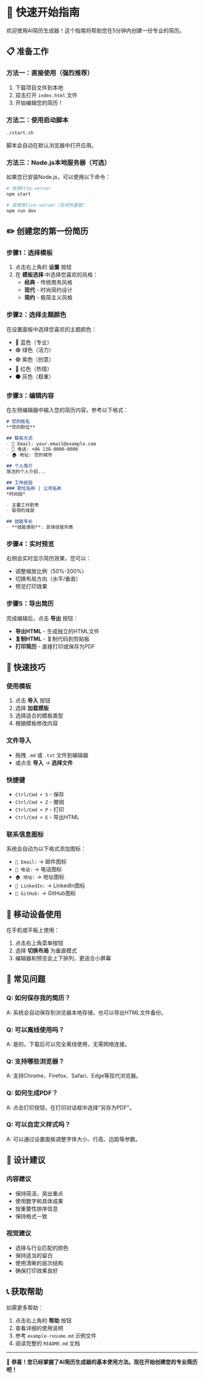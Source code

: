 # 🚀 快速开始指南

欢迎使用AI简历生成器！这个指南将帮助您在5分钟内创建一份专业的简历。

## 📋 准备工作

### 方法一：直接使用（强烈推荐）
1. 下载项目文件到本地
2. 双击打开 `index.html` 文件
3. 开始编辑您的简历！

### 方法二：使用启动脚本
```bash
./start.sh
```
脚本会自动在默认浏览器中打开应用。

### 方法三：Node.js本地服务器（可选）
如果您已安装Node.js，可以使用以下命令：
```bash
# 使用http-server
npm start

# 或使用live-server（支持热重载）
npm run dev
```

## ✏️ 创建您的第一份简历

### 步骤1：选择模板
1. 点击右上角的 **设置** 按钮
2. 在 **模板选择** 中选择您喜欢的风格：
   - **经典** - 传统商务风格
   - **现代** - 时尚简约设计
   - **简约** - 极简主义风格

### 步骤2：选择主题颜色
在设置面板中选择您喜欢的主题颜色：
- 🔵 蓝色（专业）
- 🟢 绿色（活力）
- 🟣 紫色（创意）
- 🔴 红色（热情）
- ⚫ 灰色（稳重）

### 步骤3：编辑内容
在左侧编辑器中输入您的简历内容，参考以下格式：

```markdown
# 您的姓名
**您的职位**

## 联系方式
- 📧 Email: your.email@example.com
- 📱 电话: +86 138-0000-0000
- 🏠 地址: 您的城市

## 个人简介
简洁的个人介绍...

## 工作经验
### 职位名称 | 公司名称
*时间段*

- 主要工作职责
- 取得的成就

## 技能专长
- **技能类别**: 具体技能列表
```

### 步骤4：实时预览
右侧会实时显示简历效果，您可以：
- 调整缩放比例（50%-200%）
- 切换布局方向（水平/垂直）
- 预览打印效果

### 步骤5：导出简历
完成编辑后，点击 **导出** 按钮：
- **导出HTML** - 生成独立的HTML文件
- **复制HTML** - 复制代码到剪贴板
- **打印简历** - 直接打印或保存为PDF

## 🎯 快速技巧

### 使用模板
1. 点击 **导入** 按钮
2. 选择 **加载模板**
3. 选择适合的模板类型
4. 根据模板修改内容

### 文件导入
- 拖拽 `.md` 或 `.txt` 文件到编辑器
- 或点击 **导入** → **选择文件**

### 快捷键
- `Ctrl/Cmd + S` - 保存
- `Ctrl/Cmd + Z` - 撤销
- `Ctrl/Cmd + P` - 打印
- `Ctrl/Cmd + E` - 导出HTML

### 联系信息图标
系统会自动为以下格式添加图标：
- `📧 Email:` → 邮件图标
- `📱 电话:` → 电话图标
- `🏠 地址:` → 地址图标
- `💼 LinkedIn:` → LinkedIn图标
- `🐙 GitHub:` → GitHub图标

## 📱 移动设备使用

在手机或平板上使用：
1. 点击右上角菜单按钮
2. 选择 **切换布局** 为垂直模式
3. 编辑器和预览会上下排列，更适合小屏幕

## 🔧 常见问题

### Q: 如何保存我的简历？
A: 系统会自动保存到浏览器本地存储，也可以导出HTML文件备份。

### Q: 可以离线使用吗？
A: 是的，下载后可以完全离线使用，无需网络连接。

### Q: 支持哪些浏览器？
A: 支持Chrome、Firefox、Safari、Edge等现代浏览器。

### Q: 如何生成PDF？
A: 点击打印按钮，在打印对话框中选择"另存为PDF"。

### Q: 可以自定义样式吗？
A: 可以通过设置面板调整字体大小、行高、边距等参数。

## 🎨 设计建议

### 内容建议
- 保持简洁，突出重点
- 使用数字和具体成果
- 按重要性排序信息
- 保持格式一致

### 视觉建议
- 选择与行业匹配的颜色
- 保持适当的留白
- 使用清晰的层次结构
- 确保打印效果良好

## 📞 获取帮助

如需更多帮助：
1. 点击右上角的 **帮助** 按钮
2. 查看详细的使用说明
3. 参考 `example-resume.md` 示例文件
4. 阅读完整的 `README.md` 文档

---

🎉 **恭喜！您已经掌握了AI简历生成器的基本使用方法。现在开始创建您的专业简历吧！** 